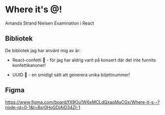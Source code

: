 # Where it's @!

Amanda Strand Nielsen
Examination i React

## Bibliotek

De bibliotek jag har använt mig av är:

- React-confetti 🎉 - för jag har aldrig varit på konsert där det inte funnits konfettikanoner!

- UUID 💯 - en smidigt sätt att generera unika biljettnummer!

## Figma
https://www.figma.com/board/fX9Ou1W6xMCLdQxaqMuCGx/Where-it-s--?node-id=0-1&t=8xr0HoGDjAiD34ZI-1